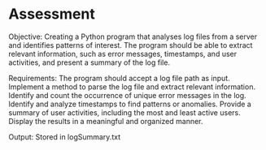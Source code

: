 # Assessment
Objective:
Creating a Python program that analyses log files from a server and identifies patterns of interest. 
The program should be able to extract relevant information, such as error messages, timestamps, and user activities, and present a summary of the log file.

Requirements:
The program should accept a log file path as input.
Implement a method to parse the log file and extract relevant information.
Identify and count the occurrence of unique error messages in the log.
Identify and analyze timestamps to find patterns or anomalies.
Provide a summary of user activities, including the most and least active users.
Display the results in a meaningful and organized manner.

Output:
Stored in logSummary.txt
